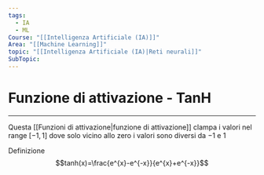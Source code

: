 ```yaml
---
tags:
  - IA
  - ML
Course: "[[Intelligenza Artificiale (IA)]]"
Area: "[[Machine Learning]]"
topic: "[[Intelligenza Artificiale (IA)|Reti neurali]]"
SubTopic:
---
```


# Funzione di attivazione - TanH
---
Questa [[Funzioni di attivazione|funzione di attivazione]] clampa i valori nel range $[-1,1]$ dove solo vicino allo zero i valori sono diversi da $-1$ e $1$


Definizione $$tanh(x)=\frac{e^{x}-e^{-x}}{e^{x}+e^{-x}}$$